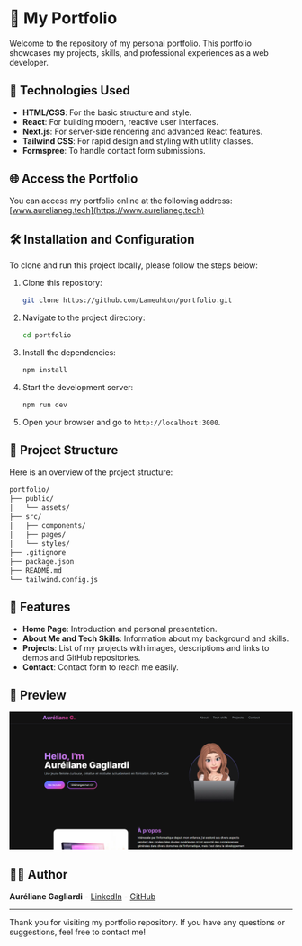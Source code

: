 
# 🌟 My Portfolio

Welcome to the repository of my personal portfolio. This portfolio showcases my projects, skills, and professional experiences as a web developer.

## 🚀 Technologies Used

- **HTML/CSS**: For the basic structure and style.
- **React**: For building modern, reactive user interfaces.
- **Next.js**: For server-side rendering and advanced React features.
- **Tailwind CSS**: For rapid design and styling with utility classes.
- **Formspree**: To handle contact form submissions.

## 🌐 Access the Portfolio

You can access my portfolio online at the following address:
[www.aurelianeg.tech](https://www.aurelianeg.tech)

## 🛠️ Installation and Configuration

To clone and run this project locally, please follow the steps below:

1. Clone this repository:
   ```bash
   git clone https://github.com/Lameuhton/portfolio.git
   ```
2. Navigate to the project directory:
   ```bash
   cd portfolio
   ```
3. Install the dependencies:
   ```bash
   npm install
   ```
4. Start the development server:
   ```bash
   npm run dev
   ```
5. Open your browser and go to `http://localhost:3000`.

## 📂 Project Structure

Here is an overview of the project structure:

```
portfolio/
├── public/
│   └── assets/
├── src/
│   ├── components/
│   ├── pages/
│   └── styles/
├── .gitignore
├── package.json
├── README.md
└── tailwind.config.js
```

## 📝 Features

- **Home Page**: Introduction and personal presentation.
- **About Me and Tech Skills**: Information about my background and skills.
- **Projects**: List of my projects with images, descriptions and links to demos and GitHub repositories.
- **Contact**: Contact form to reach me easily.

## 🎨 Preview

![Portfolio Screenshot](https://github.com/Lameuhton/portfolio/blob/b3988e3e258f6231ba6c187e2b298f0e7e22f602/Homepage.png)

## 🧑‍💻 Author

**Auréliane Gagliardi** - [LinkedIn](https://www.linkedin.com/in/aureliane-gagliardi) - [GitHub](https://github.com/Lameuhton)

---

Thank you for visiting my portfolio repository. If you have any questions or suggestions, feel free to contact me!
